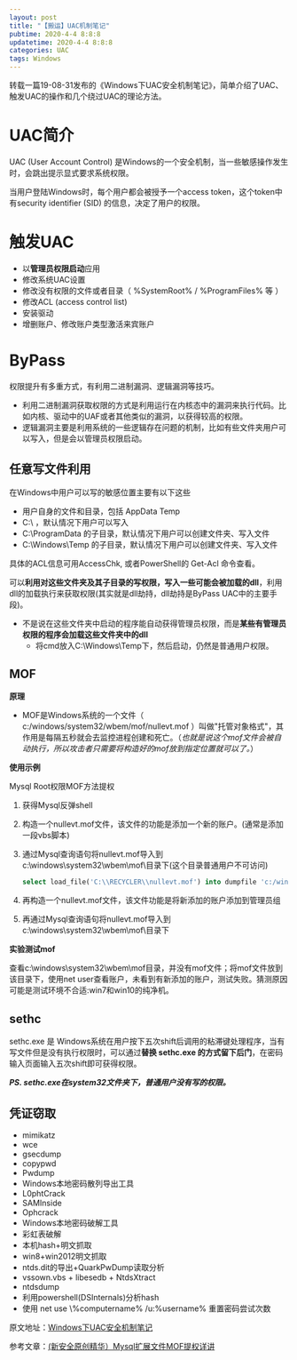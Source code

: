 ```yaml
---
layout: post
title: "【搬运】UAC机制笔记"
pubtime: 2020-4-4 8:8:8
updatetime: 2020-4-4 8:8:8
categories: UAC
tags: Windows
---
```


转载一篇19-08-31发布的《Windows下UAC安全机制笔记》，简单介绍了UAC、触发UAC的操作和几个绕过UAC的理论方法。

# UAC简介

UAC (User Account Control) 是Windows的一个安全机制，当一些敏感操作发生时，会跳出提示显式要求系统权限。

当用户登陆Windows时，每个用户都会被授予一个access token，这个token中有security identifier (SID) 的信息，决定了用户的权限。

# 触发UAC

* 以**管理员权限启动**应用
* 修改系统UAC设置
* 修改没有权限的文件或者目录（ %SystemRoot% / %ProgramFiles% 等 ）
* 修改ACL (access control list)
* 安装驱动
* 增删账户、修改账户类型激活来宾账户

# ByPass

权限提升有多重方式，有利用二进制漏洞、逻辑漏洞等技巧。

* 利用二进制漏洞获取权限的方式是利用运行在内核态中的漏洞来执行代码。比如内核、驱动中的UAF或者其他类似的漏洞，以获得较高的权限。
* 逻辑漏洞主要是利用系统的一些逻辑存在问题的机制，比如有些文件夹用户可以写入，但是会以管理员权限启动。

## 任意写文件利用

在Windows中用户可以写的敏感位置主要有以下这些

* 用户自身的文件和目录，包括 AppData Temp
* C:\ ，默认情况下用户可以写入
* C:\ProgramData 的子目录，默认情况下用户可以创建文件夹、写入文件
* C:\Windows\Temp 的子目录，默认情况下用户可以创建文件夹、写入文件

具体的ACL信息可用AccessChk, 或者PowerShell的 Get-Acl 命令查看。

可以**利用对这些文件夹及其子目录的写权限，写入一些可能会被加载的dll**，利用dll的加载执行来获取权限(其实就是dll劫持，dll劫持是ByPass UAC中的主要手段)。

* 不是说在这些文件夹中启动的程序能自动获得管理员权限，而是**某些有管理员权限的程序会加载这些文件夹中的dll**
  * 将cmd放入C:\Windows\Temp下，然后启动，仍然是普通用户权限。

## MOF

**原理**

* MOF是Windows系统的一个文件（ c:/windows/system32/wbem/mof/nullevt.mof ）叫做"托管对象格式"，其作用是每隔五秒就会去监控进程创建和死亡。（*也就是说这个mof文件会被自动执行，所以攻击者只需要将构造好的mof放到指定位置就可以了。*）

**使用示例**

Mysql Root权限MOF方法提权

1. 获得Mysql反弹shell

2. 构造一个nullevt.mof文件，该文件的功能是添加一个新的账户。(通常是添加一段vbs脚本)

3. 通过Mysql查询语句将nullevt.mof导入到c:\windows\system32\wbem\mof\目录下(这个目录普通用户不可访问)

   ```sql
   select load_file('C:\\RECYCLER\\nullevt.mof') into dumpfile 'c:/windows/system32/wbem/mof/nullevt.mof'; 
   ```

4. 再构造一个nullevt.mof文件，该文件功能是将新添加的账户添加到管理员组

5. 再通过Mysql查询语句将nullevt.mof导入到c:\windows\system32\wbem\mof\目录下

**实验测试mof**

查看c:\windows\system32\wbem\mof目录，并没有mof文件；将mof文件放到该目录下，使用net user查看账户，未看到有新添加的账户，测试失败。猜测原因可能是测试环境不合适:win7和win10的纯净机。

## sethc

sethc.exe 是 Windows系统在用户按下五次shift后调用的粘滞键处理程序，当有写文件但是没有执行权限时，可以通过**替换 sethc.exe 的方式留下后门**，在密码输入页面输入五次shift即可获得权限。

***PS. sethc.exe在system32文件夹下，普通用户没有写的权限。***

## 凭证窃取

* mimikatz
* wce
* gsecdump
* copypwd
* Pwdump
* Windows本地密码散列导出工具
* L0phtCrack
* SAMInside
* Ophcrack
* Windows本地密码破解工具
* 彩虹表破解
* 本机hash+明文抓取
* win8+win2012明文抓取
* ntds.dit的导出+QuarkPwDump读取分析
* vssown.vbs + libesedb + NtdsXtract
* ntdsdump
* 利用powershell(DSInternals)分析hash
* 使用 net use \\%computername% /u:%username% 重置密码尝试次数

原文地址：[Windows下UAC安全机制笔记](https://baijiahao.baidu.com/s?id=1643362172251529288&wfr=spider&for=pc)

参考文章：[(新安全原创精华）Mysql扩展文件MOF提权详讲](https://blog.csdn.net/zminr411421_/article/details/52193799)